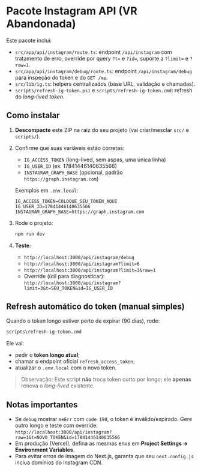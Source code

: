 # Pacote Instagram API (VR Abandonada)

Este pacote inclui:
- `src/app/api/instagram/route.ts`: endpoint `/api/instagram` com tratamento de erro, override por query `?t=` e `?id=`, suporte a `?limit=` e `?raw=1`.
- `src/app/api/instagram/debug/route.ts`: endpoint `/api/instagram/debug` para inspeção do token e do `GET /me`.
- `src/lib/ig.ts`: helpers centralizados (base URL, validação e chamadas).
- `scripts/refresh-ig-token.ps1` e `scripts/refresh-ig-token.cmd`: refresh do *long-lived token*.

## Como instalar

1) **Descompacte** este ZIP na raiz do seu projeto (vai criar/mesclar `src/` e `scripts/`).  
2) Confirme que suas variáveis estão corretas:
   - `IG_ACCESS_TOKEN` (long-lived, sem aspas, uma única linha)
   - `IG_USER_ID` (ex: 17841446140635566)
   - `INSTAGRAM_GRAPH_BASE` (opcional, padrão `https://graph.instagram.com`)

   Exemplos em `.env.local`:
   ```env
   IG_ACCESS_TOKEN=COLOQUE_SEU_TOKEN_AQUI
   IG_USER_ID=17841446140635566
   INSTAGRAM_GRAPH_BASE=https://graph.instagram.com
   ```

3) Rode o projeto:
   ```bash
   npm run dev
   ```

4) **Teste**:
   - `http://localhost:3000/api/instagram/debug`
   - `http://localhost:3000/api/instagram?limit=6`
   - `http://localhost:3000/api/instagram?limit=3&raw=1`
   - Override (útil para diagnosticar): `http://localhost:3000/api/instagram?limit=3&t=SEU_TOKEN&id=IG_USER_ID`

## Refresh automático do token (manual simples)

Quando o token longo estiver perto de expirar (90 dias), rode:
```cmd
scripts\refresh-ig-token.cmd
```
Ele vai:
- pedir o **token longo atual**;
- chamar o endpoint oficial `refresh_access_token`;
- atualizar o `.env.local` com o novo token.

> Observação: Este script **não** troca token curto por longo; ele **apenas** renova o *long-lived* existente.

## Notas importantes

- Se `debug` mostrar `meErr` com `code 190`, o token é inválido/expirado. Gere outro longo e teste com override:
  `http://localhost:3000/api/instagram?raw=1&t=NOVO_TOKEN&id=17841446140635566`
- Em produção (Vercel), defina as mesmas envs em **Project Settings → Environment Variables**.
- Para evitar erros de imagem do Next.js, garanta que seu `next.config.js` inclua domínios do Instagram CDN.
